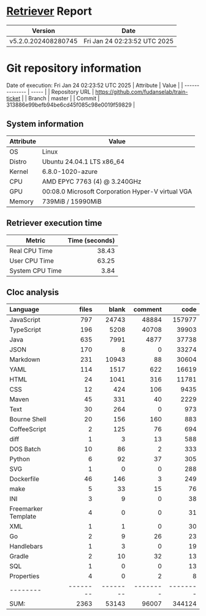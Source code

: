 # [Retriever](https://github.com/PalladioSimulator/Palladio-ReverseEngineering-Retriever) Report
| Version | Date |
| ------- | ---- |
| v5.2.0.202408280745 | Fri Jan 24 02:23:52 UTC 2025 |

# Git repository information
Date of execution: Fri Jan 24 02:23:52 UTC 2025
|    Attribute   | Value |
| -------------- | ----- |
| Repository URL | https://github.com/fudanselab/train-ticket |
| Branch         | master |
| Commit         | 313886e99befb94be6cd45f085c98e0019f59829 |


## System information
| Attribute | Value |
| --------- | ----- |
| OS | Linux  |
| Distro | Ubuntu 24.04.1 LTS x86_64  |
| Kernel | 6.8.0-1020-azure  |
| CPU | AMD EPYC 7763 (4) @ 3.240GHz  |
| GPU | 00:08.0 Microsoft Corporation Hyper-V virtual VGA  |
| Memory | 739MiB / 15990MiB  |

## Retriever execution time
| Metric | Time (seconds) |
| --- | ---: |
| Real CPU Time | 38.43 |
| User CPU Time | 63.25 |
| System CPU Time | 3.84 |
<!--
Explainations:
- __Real CPU Time__: actual time the command has run (can be less than total time spent in user and system mode for multi-threaded processes)
- __User CPU Time__: time the command has spent running in user mode
- __System CPU Time__: time the command has spent running in system or kernel mode
-->

## Cloc analysis

Language|files|blank|comment|code
:-------|-------:|-------:|-------:|-------:
JavaScript|797|24743|48884|157977
TypeScript|196|5208|40708|39903
Java|635|7991|4877|37738
JSON|170|8|0|33274
Markdown|231|10943|88|30604
YAML|114|1517|622|16619
HTML|24|1041|316|11781
CSS|12|424|106|9435
Maven|45|331|40|2229
Text|30|264|0|973
Bourne Shell|20|156|160|883
CoffeeScript|2|125|76|694
diff|1|3|13|588
DOS Batch|10|86|2|333
Python|6|92|37|305
SVG|1|0|0|288
Dockerfile|46|146|3|249
make|5|33|15|76
INI|3|9|0|38
Freemarker Template|4|0|0|31
XML|1|1|0|30
Go|2|9|26|23
Handlebars|1|3|0|19
Gradle|2|10|32|13
SQL|1|0|0|13
Properties|4|0|2|8
--------|--------|--------|--------|--------
SUM:|2363|53143|96007|344124
